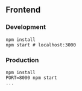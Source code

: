## Frontend

### Development

```
npm install
npm start # localhost:3000

```

### Production

```
npm install
PORT=8000 npm start 
...
```